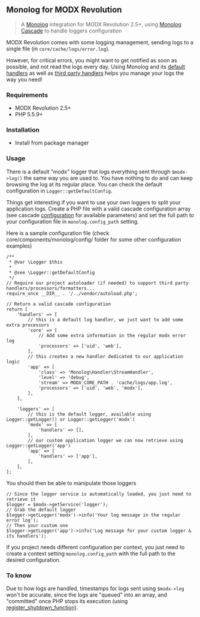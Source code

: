 ## Monolog for MODX Revolution

> A [Monolog](https://github.com/Seldaek/monolog) integration for MODX Revolution 2.5+, using [Monolog Cascade](https://github.com/theorchard/monolog-cascade) to handle loggers configuration

MODX Revolution comes with some logging management, sending logs to a single file (in `core/cache/logs/error.log`).

However, for critical errors, you might want to get notified as soon as possible, and not read the logs every day.
Using Monolog and its [default handlers](https://github.com/Seldaek/monolog/blob/master/doc/02-handlers-formatters-processors.md#handlers) as well as [third party handlers](https://github.com/Seldaek/monolog/wiki/Third-Party-Packages#handlers) helps you manage your logs the way you need!


### Requirements

* MODX Revolution 2.5+
* PHP 5.5.9+


### Installation

* Install from package manager


### Usage

There is a default "modx" logger that logs everything sent through `$modx->log()` the same way you are used to. You have nothing to do and can keep browsing the log at its regular place.
You can check the default configuration in `Logger::getDefaultConfig`.

Things get interesting if you want to use your own loggers to split your application logs.
Create a PHP file with a valid cascade configuration array (see cascade [configuration](https://github.com/theorchard/monolog-cascade#configuring-your-loggers) for available parameters) and set the full path to your configuration file in `monolog.config_path` setting.

Here is a sample configuration file (check core/components/monolog/config/ folder for some other configuration examples)

```
/**
 * @var \Logger $this
 *
 * @see \Logger::getDefaultConfig
 */
// Require our project autoloader (if needed) to support third party handlers/processors/formatters...
require_once __DIR__ . '/../vendor/autoload.php';

// Return a valid cascade configuration
return [
    'handlers' => [
        // this is a default log handler, we just want to add some extra processors
        'core' => [
            // Add some extra information in the regular modx error log
            'processors' => ['uid', 'web'],
        ],
        // this creates a new handler dedicated to our application logic
        'app' => [
            'class' => 'Monolog\Handler\StreamHandler',
            'level' => 'debug',
            'stream' => MODX_CORE_PATH . 'cache/logs/app.log',
            'processors' => ['uid', 'web', 'modx'],
        ],
    ],

    'loggers' => [
        // this is the default logger, available using Logger::getLogger() or Logger::getLogger('modx')
        'modx' => [
            'handlers' => [],
        ],
        // our custom application logger we can now retrieve using Logger::getLogger('app')
        'app' => [
            'handlers' => ['app'],
        ],
    ],
];
```

You should then be able to manipulate those loggers

```
// Since the logger service is automatically loaded, you just need to retrieve it
$logger = $modx->getService('logger'); 
// Grab the default logger
$logger->getLogger('modx')->info('Your log message in the regular error log');
// Then your custom one
$logger->getLogger('app')->info('Log message for your custom logger & its handlers');
```

If you project needs different configuration per context, you just need to create a context setting `monolog.config_path` with the full path to the desired configuration.


### To know

Due to how logs are handled, timestamps for logs sent using `$modx->log` won't be accurate, since the logs are "queued" into an array, and "committed" once PHP stops its execution (using [register_shutdown_function](http://php.net/manual/en/function.register-shutdown-function.php)).
